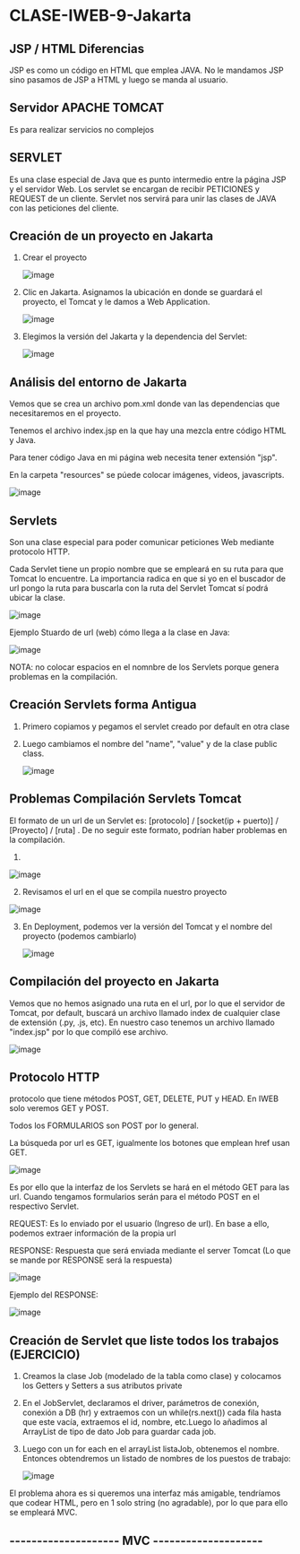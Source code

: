 # CLASE-IWEB-9-Jakarta


## JSP / HTML Diferencias

JSP es como un código en HTML que emplea JAVA. No le mandamos JSP sino pasamos de JSP  a HTML y luego se manda al usuario.

## Servidor APACHE TOMCAT
Es para realizar servicios no complejos

## SERVLET
Es una clase especial de Java que es punto intermedio entre la página JSP y el servidor Web. Los servlet se encargan de recibir PETICIONES y REQUEST de un cliente. Servlet nos servirá para unir las clases de JAVA con las peticiones del cliente.

## Creación de un proyecto en Jakarta

1) Crear el proyecto
   
   ![image](https://github.com/SergioABS0813/CLASE-IWEB-9/assets/134556600/2ae5259b-88af-46ad-8e76-d6f122bdd247)
   
2) Clic en Jakarta. Asignamos la ubicación en donde se guardará el proyecto, el Tomcat y le damos a Web Application.
   
   ![image](https://github.com/SergioABS0813/CLASE-IWEB-9/assets/134556600/d2e19ca7-d610-4727-bb14-c44f03a044c2)

3) Elegimos la versión del Jakarta y la dependencia del Servlet:
   
   ![image](https://github.com/SergioABS0813/CLASE-IWEB-9/assets/134556600/0709678e-2226-4dcd-b47e-e83faefbfbcb)

## Análisis del entorno de Jakarta

Vemos que se crea un archivo pom.xml donde van las dependencias que necesitaremos en el proyecto.

Tenemos el archivo index.jsp en la que hay una mezcla entre código HTML y Java.

Para tener código Java en mi página web necesita tener extensión "jsp".

En la carpeta "resources" se púede colocar imágenes, videos, javascripts.

![image](https://github.com/SergioABS0813/CLASE-IWEB-9/assets/134556600/926e0845-4a76-4998-87df-d2a3eeee78b9)

## Servlets
Son una clase especial para poder comunicar peticiones Web mediante protocolo HTTP.

Cada Servlet tiene un propio nombre que se empleará en su ruta para que Tomcat lo encuentre. La importancia radica en que si yo en el buscador de url pongo la ruta para buscarla con la ruta del Servlet Tomcat sí podrá ubicar la clase.

  ![image](https://github.com/SergioABS0813/CLASE-IWEB-9/assets/134556600/a217edfc-f90c-4bff-89c8-39d0aca68951)

Ejemplo Stuardo de url (web) cómo llega a la clase en Java:

  ![image](https://github.com/SergioABS0813/CLASE-IWEB-9/assets/134556600/99cdb9d5-1010-4229-aba0-f02b250751a4)

NOTA: no colocar espacios en el nomnbre de los Servlets porque genera problemas en la compilación.

## Creación Servlets forma Antigua

1) Primero copiamos y pegamos el servlet creado por default en otra clase
2) Luego cambiamos el nombre del "name", "value" y de la clase public class.

   ![image](https://github.com/SergioABS0813/CLASE-IWEB-9/assets/134556600/4f29ca4c-89df-469c-b7a2-5020919f471d)

## Problemas Compilación Servlets Tomcat

El formato de un url de un Servlet es: [protocolo] / [socket(ip + puerto)] / [Proyecto] / [ruta] . De no seguir este formato, podrían haber problemas en la compilación.

1)

  ![image](https://github.com/SergioABS0813/CLASE-IWEB-9/assets/134556600/24b2402c-2599-40fb-ac31-dc1e46ac9649)

2) Revisamos el url en el que se compila nuestro proyecto

  ![image](https://github.com/SergioABS0813/CLASE-IWEB-9/assets/134556600/7bbc884a-47e7-424a-80c3-49bd281f7684)

   
3) En Deployment, podemos ver la versión del Tomcat y el nombre del proyecto (podemos cambiarlo)
   
   ![image](https://github.com/SergioABS0813/CLASE-IWEB-9/assets/134556600/519ade10-8cbb-4650-9b24-a1a834fabd01)

## Compilación del proyecto en Jakarta

Vemos que no hemos asignado una ruta en el url, por lo que el servidor de Tomcat, por default, buscará un archivo llamado index de cualquier clase de extensión (.py, .js, etc). En nuestro caso tenemos un archivo llamado "index.jsp" por lo que compiló ese archivo.

  ![image](https://github.com/SergioABS0813/CLASE-IWEB-9/assets/134556600/1e17bbf8-0041-4785-a28f-823be93e51fe)

## Protocolo HTTP

protocolo que tiene métodos POST, GET, DELETE, PUT y HEAD. En IWEB solo veremos GET y POST.

Todos los FORMULARIOS son POST por lo general.

La búsqueda por url es GET, igualmente los botones que emplean href usan GET.

  ![image](https://github.com/SergioABS0813/CLASE-IWEB-9/assets/134556600/c56fe4ac-05e3-42d4-a4ff-098769f340ab)

Es por ello que la interfaz de los Servlets se hará en el método GET para las url. Cuando tengamos formularios serán para el método POST en el respectivo Servlet.

REQUEST: Es lo enviado por el usuario (Ingreso de url). En base a ello, podemos extraer información de la propia url

RESPONSE: Respuesta que será enviada mediante el server Tomcat (Lo que se mande por RESPONSE será la respuesta)

  ![image](https://github.com/SergioABS0813/CLASE-IWEB-9/assets/134556600/b83463fd-c8f9-4777-ac86-e5f70b713c7c)

Ejemplo del RESPONSE:

  ![image](https://github.com/SergioABS0813/CLASE-IWEB-9/assets/134556600/7ba9ba81-15f2-4eb1-bdb1-f67601f884fa)

## Creación de Servlet que liste todos los trabajos (EJERCICIO)

1) Creamos la clase Job (modelado de la tabla como clase) y colocamos los Getters y Setters a sus atributos private
   
2) En el JobServlet, declaramos el driver, parámetros de conexión, conexión a DB (hr) y extraemos con un while(rs.next()) cada fila hasta que este vacía, extraemos el id, nombre, etc.Luego lo añadimos al ArrayList de tipo de dato Job para guardar cada job.
   
3) Luego con un for each en el arrayList listaJob, obtenemos el nombre. Entonces obtendremos un listado de nombres de los puestos de trabajo:
   
   ![image](https://github.com/SergioABS0813/CLASE-IWEB-9/assets/134556600/4c0f660d-44ec-46cc-8b22-a926efed7305)

El problema ahora es si queremos una interfaz más amigable, tendríamos que codear HTML, pero en 1 solo string (no agradable), por lo que para ello se empleará MVC.

## -------------------- MVC --------------------











